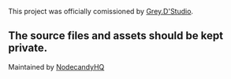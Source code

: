 This project was officially comissioned by [Grey.D'Studio](https://greydstudio.net).

## The source files and assets should be kept private.

Maintained by [NodecandyHQ](https://nodecandy.com)
